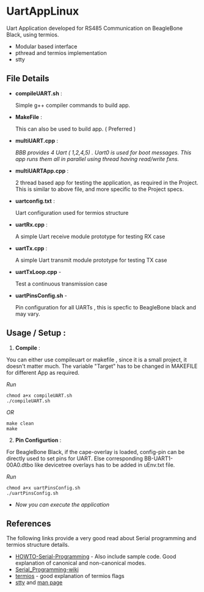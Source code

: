 # UartAppLinux
Uart Application developed for RS485 Communication on BeagleBone Black, using termios.
- Modular based interface
- pthread and termios implementation
- stty

## File Details
- **compileUART.sh**  : 

    Simple g++ compiler commands to build app.
    
- **MakeFile**  :

    This can also be used to build app. ( Preferred )
    
- **multiUART.cpp**  : 

  *BBB provides 4 Uart ( 1,2,4,5) . Uart0 is used for boot messages. This app runs them all in parallel using thread having read/write fxns.*
    
- **multiUARTApp.cpp**  : 

    2 thread based app for testing the application, as required in the Project. This is similar to above file, and more specific to the Project specs.
    
- **uartconfig.txt**  :
    
    Uart configuration used for termios structure
    
- **uartRx.cpp** :  

    A simple Uart receive module prototype for testing RX case
    
- **uartTx.cpp** : 
    
    A simple Uart transmit module prototype for testing TX case
    
- **uartTxLoop.cpp** - 
    
    Test a continuous transmission case
 
 - **uartPinsConfig.sh** - 
    
    Pin configuration for all UARTs , this is specfic to BeagleBone black and may vary.

## Usage / Setup :
1. **Compile** :
 
You can either use compileuart or makefile , since it is a small project, it doesn't matter much. The variable "Target" has to be changed in MAKEFILE for different App as required.

*Run*
```
chmod a+x compileUART.sh
./compileUART.sh
```

*OR*
```
make clean
make
```
2. **Pin Configurtion** :

For BeagleBone Black, if the cape-overlay is loaded, config-pin can be directly used to set pins for UART. Else corresponding BB-UART1-00A0.dtbo like devicetree overlays has to be added in uEnv.txt file. 

*Run*
```
chmod a+x uartPinsConfig.sh
./uartPinsConfig.sh
```
- *Now you can execute the application*

## References
The following links provide a very good read about Serial programming and termios structure details.

* [HOWTO-Serial-Programming](http://tldp.org/HOWTO/Serial-Programming-HOWTO/x115.html) - Also include sample code. Good explanation of canonical and non-canonical modes.
* [Serial_Programming-wiki](https://en.wikibooks.org/wiki/Serial_Programming/termios)
* [termios](https://blog.nelhage.com/2009/12/a-brief-introduction-to-termios-termios3-and-stty/) - good explanation of termios flags
* [stty](https://linux.101hacks.com/unix/stty/) and [man page](https://linux.die.net/man/1/stty)
